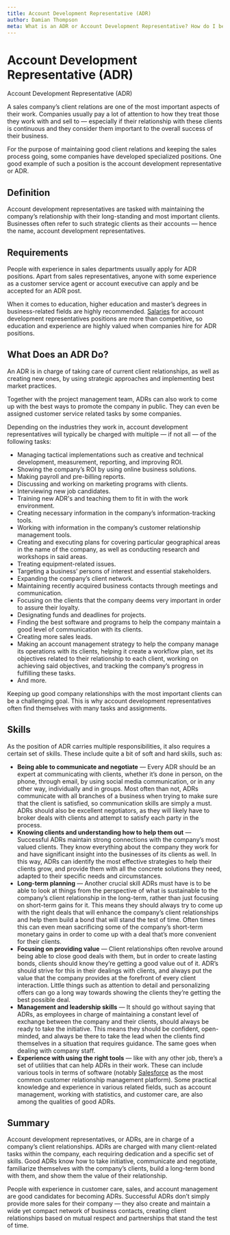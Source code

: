 ```yaml
---
title: Account Development Representative (ADR)
author: Damian Thompson
meta: What is an ADR or Account Development Representative? How do I become an ADR
---
```


# Account Development Representative (ADR)

Account Development Representative (ADR)

A sales company’s client relations are one of the most important aspects of their work. Companies usually pay a lot of attention to how they treat those they work with and sell to — especially if their relationship with these clients is continuous and they consider them important to the overall success of their business.

For the purpose of maintaining good client relations and keeping the sales process going, some companies have developed specialized positions. One good example of such a position is the account development representative or ADR.

## Definition

Account development representatives are tasked with maintaining the company’s relationship with their long-standing and most important clients. Businesses often refer to such strategic clients as their accounts — hence the name, account development representatives.

## Requirements

People with experience in sales departments usually apply for ADR positions. Apart from sales representatives, anyone with some experience as a customer service agent or account executive can apply and be accepted for an ADR post.

When it comes to education, higher education and master’s degrees in business-related fields are highly recommended. [Salaries](https://www.salary.com/research/salary/listing/account-development-representative-salary) for account development representatives positions are more than competitive, so education and experience are highly valued when companies hire for ADR positions.

## What Does an ADR Do?

An ADR is in charge of taking care of current client relationships, as well as creating new ones, by using strategic approaches and implementing best market practices.

Together with the project management team, ADRs can also work to come up with the best ways to promote the company in public. They can even be assigned customer service related tasks by some companies.

Depending on the industries they work in, account development representatives will typically be charged with multiple — if not all — of the following tasks:

* Managing tactical implementations such as creative and technical development, measurement, reporting, and improving ROI.
* Showing the company’s ROI by using online business solutions.
* Making payroll and pre-billing reports.
* Discussing and working on marketing programs with clients.
* Interviewing new job candidates.
* Training new ADR's and teaching them to fit in with the work environment.
* Creating necessary information in the company’s information-tracking tools.
* Working with information in the company’s customer relationship management tools.
* Creating and executing plans for covering particular geographical areas in the name of the company, as well as conducting research and workshops in said areas.
* Treating equipment-related issues.
* Targeting a business’ persons of interest and essential stakeholders.
* Expanding the company’s client network.
* Maintaining recently acquired business contacts through meetings and communication.
* Focusing on the clients that the company deems very important in order to assure their loyalty.
* Designating funds and deadlines for projects.
* Finding the best software and programs to help the company maintain a good level of communication with its clients.
* Creating more sales leads.
* Making an account management strategy to help the company manage its operations with its clients, helping it create a workflow plan, set its objectives related to their relationship to each client, working on achieving said objectives, and tracking the company’s progress in fulfilling these tasks.
* And more.

Keeping up good company relationships with the most important clients can be a challenging goal. This is why account development representatives often find themselves with many tasks and assignments.

## Skills

As the position of ADR carries multiple responsibilities, it also requires a certain set of skills. These include quite a bit of soft and hard skills, such as:

* **Being able to communicate and negotiate** — Every ADR should be an expert at communicating with clients, whether it’s done in person, on the phone, through email, by using social media communication, or in any other way, individually and in groups. Most often than not, ADRs communicate with all branches of a business when trying to make sure that the client is satisfied, so communication skills are simply a must. ADRs should also be excellent negotiators, as they will likely have to broker deals with clients and attempt to satisfy each party in the process.
* **Knowing clients and understanding how to help them out** — Successful ADRs maintain strong connections with the company’s most valued clients. They know everything about the company they work for and have significant insight into the businesses of its clients as well. In this way, ADRs can identify the most effective strategies to help their clients grow, and provide them with all the concrete solutions they need, adapted to their specific needs and circumstances.
* **Long-term planning** — Another crucial skill ADRs must have is to be able to look at things from the perspective of what is sustainable to the company’s client relationship in the long-term, rather than just focusing on short-term gains for it. This means they should always try to come up with the right deals that will enhance the company’s client relationships and help them build a bond that will stand the test of time. Often times this can even mean sacrificing some of the company’s short-term monetary gains in order to come up with a deal that’s more convenient for their clients.
* **Focusing on providing value** — Client relationships often revolve around being able to close good deals with them, but in order to create lasting bonds, clients should know they’re getting a good value out of it. ADR’s should strive for this in their dealings with clients, and always put the value that the company provides at the forefront of every client interaction. Little things such as attention to detail and personalizing offers can go a long way towards showing the clients they’re getting the best possible deal.
* **Management and leadership skills** — It should go without saying that ADRs, as employees in charge of maintaining a constant level of exchange between the company and their clients, should always be ready to take the initiative. This means they should be confident, open-minded, and always be there to take the lead when the clients find themselves in a situation that requires guidance. The same goes when dealing with company staff.
* **Experience with using the right tools** — like with any other job, there’s a set of utilities that can help ADRs in their work. These can include various tools in terms of software (notably [Salesforce](https://www.salesforce.com/) as the most common customer relationship management platform). Some practical knowledge and experience in various related fields, such as account management, working with statistics, and customer care, are also among the qualities of good ADRs.

## Summary

Account development representatives, or ADRs, are in charge of a company’s client relationships. ADRs are charged with many client-related tasks within the company, each requiring dedication and a specific set of skills. Good ADRs know how to take initiative, communicate and negotiate, familiarize themselves with the company’s clients, build a long-term bond with them, and show them the value of their relationship.

People with experience in customer care, sales, and account management are good candidates for becoming ADRs. Successful ADRs don’t simply provide more sales for their company — they also create and maintain a wide yet compact network of business contacts, creating client relationships based on mutual respect and partnerships that stand the test of time.